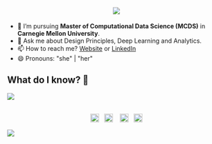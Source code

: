 <h1 align="center"><img src="https://i.imgur.com/z3ox7v5.gif"/></h1>

- 🌱 I’m pursuing **Master of Computational Data Science (MCDS)** in **Carnegie Mellon University**.
- 💬 Ask me about Design Principles, Deep Learning and Analytics.
- 📫 How to reach me? [Website](https://mahav.dev/) or [LinkedIn](https://linkedin.com/in/mahavisvanathan/)
- 😄 Pronouns: "she" | "her"

## What do I know? 📜
<img src="https://mahav.dev/assets/img/gh-profile/skills.jpg" />&nbsp; 

<h2 align="center"></h2>
 <!-- footer --!>
<p align="center">
<a id="GitHub" href="https://github.com/mahavisvanathan/"><img height="20px" src="https://img.shields.io/badge/-GitHub-black?style=flat-square&logo=Github&logoColor=white" alt="GitHub" /></a>&nbsp;&nbsp;     
<a id="LinkedIn" href="https://linkedin.com/in/mahavisvanathan/"><img height="20px" src="https://img.shields.io/badge/-mahavisvanathan-blue?style=flat-square&logo=Linkedin&logoColor=white&link=https://www.linkedin.com/in/mahavisvanathan/" alt="LinkedIn" /></a> &nbsp;&nbsp;
<a id="Website" href="https://mahav.dev/"><img height="20px" src="https://imgur.com/ZqeggKO.png" alt="Website" /></a>&nbsp;&nbsp;
<a id="Mail" href="mailto:contact@mahav.dev"><img height="20px" src="https://img.shields.io/badge/-Mail-red?style=flat-square&logo=Gmail&logoColor=white" alt="Mail"/></a>
</p>
<img src="https://imgur.com/MXTW5Av.png"/>
